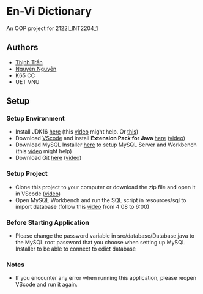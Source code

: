 # En-Vi Dictionary

An OOP project for 2122I_INT2204_1

## Authors

* [Thịnh Trần](https://github.com/hanzomaster)
* [Nguyên Nguyễn](https://github.com/nguyennguyen1234)
* K65 CC
* UET VNU

## Setup

### Setup Environment

* Install JDK16 [here](https://www.oracle.com/java/technologies/downloads/#java16-windows) (this [video](https://www.youtube.com/watch?v=kIYfCvzZngw) might help. Or [this](https://youtu.be/KwnavHTOBiA?t=28))
* Download [VScode](https://code.visualstudio.com/download) and install **Extension Pack for Java** [here](https://code.visualstudio.com/docs/languages/java) ([video](https://youtu.be/KwnavHTOBiA?t=189))
* Download MySQL Installer [here](https://dev.mysql.com/downloads) to setup MySQL Server and Workbench (this [video](https://www.youtube.com/watch?v=OM4aZJW_Ojs) might help)
* Download Git [here](https://git-scm.com/downloads) ([video](https://www.youtube.com/watch?v=E6-YSidPCu0))

### Setup Project

* Clone this project to your computer or download the zip file and open it in VScode ([video](https://www.youtube.com/watch?v=CKcqniGu3tA))
* Open MySQL Workbench and run the SQL script in resources/sql to import database (follow this [video](https://youtu.be/uyP46E0UA9I?t=248) from 4:08 to 6:00)

### Before Starting Application

* Please change the password variable in src/database/Database.java to the MySQL root password that you choose when setting up MySQL Installer to be able to connect to edict database

### Notes

* If you encounter any error when running this application, please reopen VScode and run it again.
